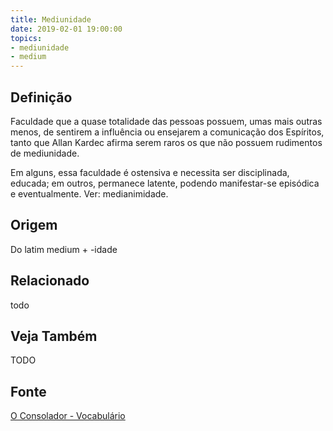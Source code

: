 ```yaml
---
title: Mediunidade
date: 2019-02-01 19:00:00
topics:
- mediunidade
- medium
---
```


## Definição
Faculdade que a quase totalidade das pessoas possuem, umas mais outras menos, de
sentirem a influência ou ensejarem a comunicação dos Espíritos, tanto que Allan
Kardec afirma serem raros os que não possuem rudimentos de mediunidade.

Em alguns, essa faculdade é ostensiva e necessita ser disciplinada, educada; em
outros, permanece latente, podendo manifestar-se episódica e eventualmente. Ver:
medianimidade.

## Origem
Do latim medium + -idade

## Relacionado
todo

## Veja Também
TODO

## Fonte
[O Consolador - Vocabulário](http://www.oconsolador.com.br/linkfixo/vocabulario/principal.html)
